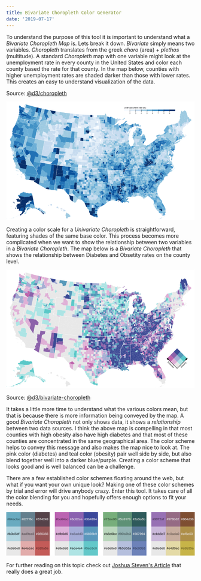 ```yaml
---
title: Bivariate Choropleth Color Generator
date: '2019-07-17'
---
```


To understand the purpose of this tool it is important to understand what a _Bivariate Choropleth Map_ is. Lets break it down. _Bivariate_ simply means two variables. _Choropleth_ translates from the greek _choro_ (area) + _plethos_ (multitude). A standard _Choropleth_ map with one variable might look at the unemployment rate in every county in the United States and color each county based the rate for that county. In the map below, counties with higher unemployment rates are shaded darker than those with lower rates. This creates an easy to understand visualization of the data.

Source: [@d3/choropleth](https://observablehq.com/@d3/choropleth)

<img src="univariate.png">

Creating a color scale for a _Univariate Choropleth_ is straightforward, featuring shades of the same base color. This process becomes more complicated when we want to show the relationship between two variables in a _Bivariate Choropleth_. The map below is a _Bivariate Choropleth_ that shows the relationship between Diabetes and Obsetity rates on the county level.

<img src="bivariate.png">

Source: [@d3/bivariate-choropleth](https://observablehq.com/@d3/bivariate-choropleth)

It takes a little more time to understand what the various colors mean, but that is because there is more information being conveyed by the map. A good _Bivariate Choropleth_ not only shows data, it shows a _relationship_ between two data sources. I think the above map is compelling in that most counties with high obesity also have high diabetes and that most of these counties are concentrated in the same geographical area. The color scheme helps to convey this message and also makes the map nice to look at. The pink color (diabetes) and teal color (obesity) pair well side by side, but also blend together well into a darker blue/purple. Creating a color scheme that looks good and is well balanced can be a challenge.

There are a few established color schemes floating around the web, but what if you want your own unique look? Making one of these color schemes by trial and error will drive anybody crazy. Enter this tool. It takes care of all the color blending for you and hopefully offers enough options to fit your needs.

<img src="schemes.png">

For further reading on this topic check out [Joshua Steven's Article](http://www.joshuastevens.net/cartography/make-a-bivariate-choropleth-map/) that really does a great job.
